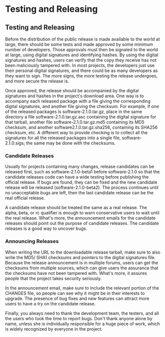 # Testing and Releasing

## Testing and Releasing

Before the distribution of the public release is made available to the world at large, there should be some tests and made approved by some minimum number of developers. Those approvals must then be signaled to the world at large, using digital signatures and identifying hashes. By using the digital signatures and hashes, users can verify that the copy they receive has not been maliciously tampered with. In most projects, the developers just use their personal digital signatures, and there could be as many developers as they want to sign. The more signs, the more testing the release undergoes, and more secure the release is.

Once approved, the release should be accompanied by the digital signatures and hashes in the project's download area. One way is to accompany each released package with a file giving the corresponding digital signatures, and another file giving the checksum. For example, if one of the released packages is software-2.1.0.tar.gz, place in the same directory a file software-2.1.0.tar.gz.asc containing the digital signature for that tarball, another file software-2.1.0.tar.gz.md5 containing its MD5 checksum, and another software2.1.0.tar.gz.sha256, containing its SHA256 checksum, etc. A different way to provide checking is to collect all the signatures for all the released packages into a single file, software-2.1.0.sigs; the same may be done with the checksums.

### Candidate Releases

Usually for projects containing many changes, release candidates can be released first, such as software-2.1.0-beta1 before software-2.1.0 so that the candidate releases code can have a wide testing before publishing the official release. If bugs are found, they can be fixed and the new candidate release will be released \(software-2.1.0-beta2\). The process continues until no unacceptable bugs are left, then the last candidate release can be the real official release.

A candidate release should be treated the same as a real release. The alpha, beta, or rc qualifier is enough to warn conservative users to wait until the real release. What's more, the announcement emails for the candidate releases should point out the purpose of candidate releases. The candidate releases is a good way to uncover bugs.

### Announcing Releases

When writing the URL to the downloadable release tarball, make sure to also write the MD5/ SHA1 checksums and pointers to the digital signatures file. Because the release announcement is in multiple forums, users can get the checksums from multiple sources, which can give users the assurance that the checksums have not been tampered with. What's more, it assures people that the project takes security seriously.

In the announcement email, make sure to include the relevant portion of the CHANGES file, so people can see why it might be in their interests to upgrade. The presence of bug fixes and new features can attract more users to have a try on the candidate release.

Finally, you always need to thank the development team, the testers, and all the users who took the time to report bugs. Don't thank anyone alone by name, unless she is individually responsible for a huge piece of work, which is widely recognized by everyone in the project.



